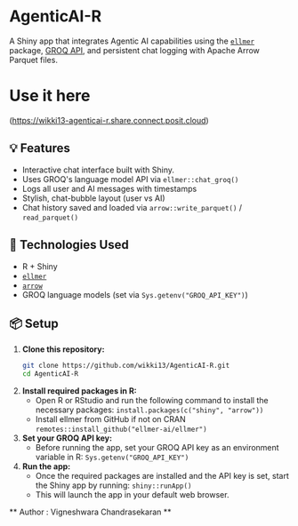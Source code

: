 # AgenticAI-R

A Shiny app that integrates Agentic AI capabilities using the [`ellmer`](https://cran.r-project.org/package=ellmer) package, [GROQ API](https://groq.com), and persistent chat logging with Apache Arrow Parquet files.

# Use it here
(https://wikki13-agenticai-r.share.connect.posit.cloud)
## 💡 Features

- Interactive chat interface built with Shiny.
- Uses GROQ's language model API via `ellmer::chat_groq()`
- Logs all user and AI messages with timestamps
- Stylish, chat-bubble layout (user vs AI)
- Chat history saved and loaded via `arrow::write_parquet()` / `read_parquet()`

## 🧰 Technologies Used

- R + Shiny
- [`ellmer`](https://github.com/ellmer-ai/ellmer)
- [`arrow`](https://arrow.apache.org/)
- GROQ language models (set via `Sys.getenv("GROQ_API_KEY")`)

## 📦 Setup

1. **Clone this repository:**
   ```bash
   git clone https://github.com/wikki13/AgenticAI-R.git
   cd AgenticAI-R
2. **Install required packages in R:**
   - Open R or RStudio and run the following command to install the necessary packages: 
     `install.packages(c("shiny", "arrow")) `
   - Install ellmer from GitHub if not on CRAN 
     `remotes::install_github("ellmer-ai/ellmer")`
3. **Set your GROQ API key:**
   - Before running the app, set your GROQ API key as an environment variable in R:
      `Sys.getenv("GROQ_API_KEY")`
4. **Run the app:**
   - Once the required packages are installed and the API key is set, start the Shiny app by running:
      `shiny::runApp()`
   - This will launch the app in your default web browser.
  
** Author : Vigneshwara Chandrasekaran **


